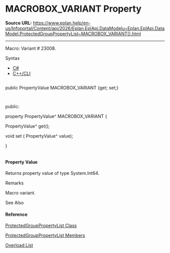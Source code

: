# MACROBOX_VARIANT Property

**Source URL:** https://www.eplan.help/en-us/Infoportal/Content/api/2026/Eplan.EplApi.DataModelu~Eplan.EplApi.DataModel.ProtectedGroupPropertyList~MACROBOX_VARIANT().html

---

Macro: Variant # 23008.

Syntax

- [C#](#i-syntax-CS)
- [C++/CLI](#i-syntax-CPP2005)

```
```
public PropertyValue MACROBOX_VARIANT {get; set;}
```
```

```
```
public:
property PropertyValue^ MACROBOX_VARIANT {
   PropertyValue^ get();
   void set (    PropertyValue^ value);
}
```
```

#### Property Value

Returns property value of type System.Int64.

Remarks

Macro variant.



See Also

#### Reference

[ProtectedGroupPropertyList Class](Eplan.EplApi.DataModelu~Eplan.EplApi.DataModel.ProtectedGroupPropertyList.html)
  
[ProtectedGroupPropertyList Members](Eplan.EplApi.DataModelu~Eplan.EplApi.DataModel.ProtectedGroupPropertyList_members.html)
  
[Overload List](Eplan.EplApi.DataModelu~Eplan.EplApi.DataModel.ProtectedGroupPropertyList~MACROBOX_VARIANT.html)